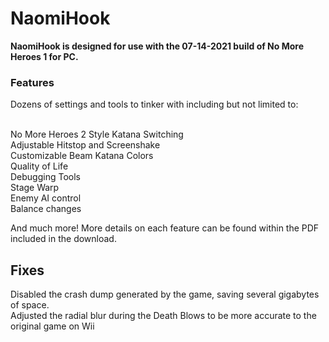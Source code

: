 # NaomiHook
**NaomiHook is designed for use with the 07-14-2021 build of No More Heroes 1 for PC.**
### Features ###
Dozens of settings and tools to tinker with including but not limited to:


<br>No More Heroes 2 Style Katana Switching
<br>Adjustable Hitstop and Screenshake
<br>Customizable Beam Katana Colors
<br>Quality of Life
<br>Debugging Tools 
<br>Stage Warp 
<br>Enemy AI control
<br>Balance changes

And much more! More details on each feature can be found within the PDF included in the download.

## Fixes ##
Disabled the crash dump generated by the game, saving several gigabytes of space.
<br>Adjusted the radial blur during the Death Blows to be more accurate to the original game on Wii

